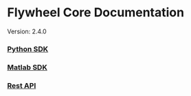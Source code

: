 # Flywheel Core Documentation
Version: 2.4.0

### [Python SDK](python/)

### [Matlab SDK](matlab/)

### [Rest API](swagger/index.html)

